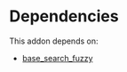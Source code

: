 # Dependencies

This addon depends on:

- [base_search_fuzzy](https://github.com/bringout/oca-technical)
